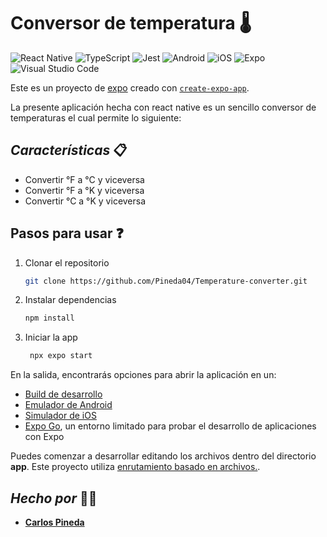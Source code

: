 # Conversor de temperatura 🌡️

![React Native](https://img.shields.io/badge/React%20Native-61DAFB?style=flat-square&logo=react&logoColor=black)
![TypeScript](https://img.shields.io/badge/TypeScript-3178C6?style=flat-square&logo=typescript&logoColor=white)
![Jest](https://img.shields.io/badge/Jest-C21325?style=flat-square&logo=jest&logoColor=white)
![Android](https://img.shields.io/badge/Android-3DDC84?style=flat-square&logo=android&logoColor=white)
![iOS](https://img.shields.io/badge/iOS-000000?style=flat-square&logo=ios&logoColor=white)
![Expo](https://img.shields.io/badge/Expo-1B1F23?style=flat-square&logo=expo&logoColor=white)
![Visual Studio Code](https://img.shields.io/badge/Visual%20Studio%20Code-007ACC?style=flat-square&logo=visual-studio-code&logoColor=white)



Este es un proyecto de [expo](https://expo.dev) creado con [`create-expo-app`](https://www.npmjs.com/package/create-expo-app).

La presente aplicación hecha con react native es un sencillo conversor de temperaturas el cual permite lo siguiente:

## *Características* 📋

- Convertir °F a °C y viceversa 
- Convertir °F a °K y viceversa 
- Convertir °C a °K y viceversa 

## Pasos para usar ❓

1. Clonar el repositorio

   ```bash
   git clone https://github.com/Pineda04/Temperature-converter.git
   ```

2. Instalar dependencias

   ```bash
   npm install
   ```

3. Iniciar la app

   ```bash
    npx expo start
   ```

En la salida, encontrarás opciones para abrir la aplicación en un:

- [Build de desarrollo](https://docs.expo.dev/develop/development-builds/introduction/)
- [Emulador de Android](https://docs.expo.dev/workflow/android-studio-emulator/)
- [Simulador de iOS](https://docs.expo.dev/workflow/ios-simulator/)
- [Expo Go](https://expo.dev/go), un entorno limitado para probar el desarrollo de aplicaciones con Expo

Puedes comenzar a desarrollar editando los archivos dentro del directorio **app**. Este proyecto utiliza [enrutamiento basado en archivos.](https://docs.expo.dev/router/introduction).

## *Hecho por* 🧑‍💻

- **[Carlos Pineda](https://github.com/Pineda04)**
